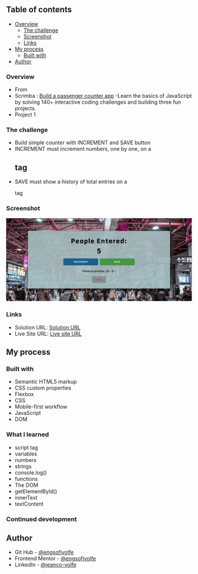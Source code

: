 ## Table of contents

- [Overview](#overview)
  - [The challenge](#the-challenge)
  - [Screenshot](#screenshot)
  - [Links](#links)
- [My process](#my-process)
  - [Built with](#built-with)
- [Author](#author)

### Overview

- From
- Scrimba : [Build a passenger counter app](https://scrimba.com/learn/learnjavascript/welcome-to-the-course-c87pv3hK)
-Learn the basics of JavaScript by solving 140+ interactive coding challenges and building three fun projects.
- Project 1

### The challenge

- Build simple counter with INCREMENT and SAVE button
- INCREMENT must increment numbers, one by one, on a <h2> tag
- SAVE must show a history of total entries on a <p> tag

### Screenshot


![](./images/screenshot.png)

### Links

- Solution URL: [Solution URL](https://github.com/engsofjvolfe/counter)
- Live Site URL: [Live site URL](https://jvolfe-passenger-counter.netlify.app/)

## My process

### Built with

- Semantic HTML5 markup
- CSS custom properties
- Flexbox
- CSS
- Mobile-first workflow
- JavaScript
- DOM

### What I learned
- script tag
- variables
- numbers
- strings
- console.log()
- functions
- The DOM
- getElementById()
- innerText
- textContent

### Continued development

## Author

- Git Hub - [@engsofjvolfe](https://github.com/engsofjvolfe)
- Frontend Mentor - [@engsofjvolfe](https://www.frontendmentor.io/profile/engsofjvolfe)
- LinkedIn - [@jeanco-volfe](https://www.linkedin.com/in/jeanco-volfe/)
<!-- - Instagram - [@jeanco_volfe](https://www.instagram.com/jeanco_volfe/) -->
